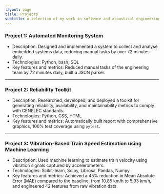 ```yaml
---
layout: page
title: Projects
subtitle: A selection of my work in software and acoustical engineering.
---
```


### Project 1: Automated Monitoring System
- Description: Designed and implemented a system to collect and analyse embedded systems data, reducing manual tasks by over 72 minutes daily.
- Technologies: Python, bash, SQL
- Key features and metrics: Reduced manual tasks of the engineering team by 72 minutes daily, built a JSON parser.

---

### Project 2: Reliability Toolkit
- Description: Researched, developed, and deployed a toolkit for generating reliability, availability, and maintainability metrics to comply with CENELEC standards.
- Technologies: Python, CSS, HTML
- Key features and metrics: Automatically built report with comprehensive graphics, 100% test coverage using `pytest`.

---

### Project 3: Vibration-Based Train Speed Estimation using Machine Learning
- Description: Used machine learning to estimate train velocity using vibration signals captured by accelerometers. 
- Technologies: Scikit-learn, Scipy, Librosa, Pandas, Numpy
- Key features and metrics: Achieved a 45% reduction in Mean Absolute Error (MAE) compared to the baseline, from 10.85 km/h to 5.93 km/h, and engineered 42 features from raw vibration data. 

